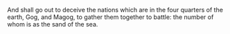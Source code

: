 And shall go out to deceive the nations which are in the four quarters of the earth, Gog, and Magog, to gather them together to battle: the number of whom is as the sand of the sea.
